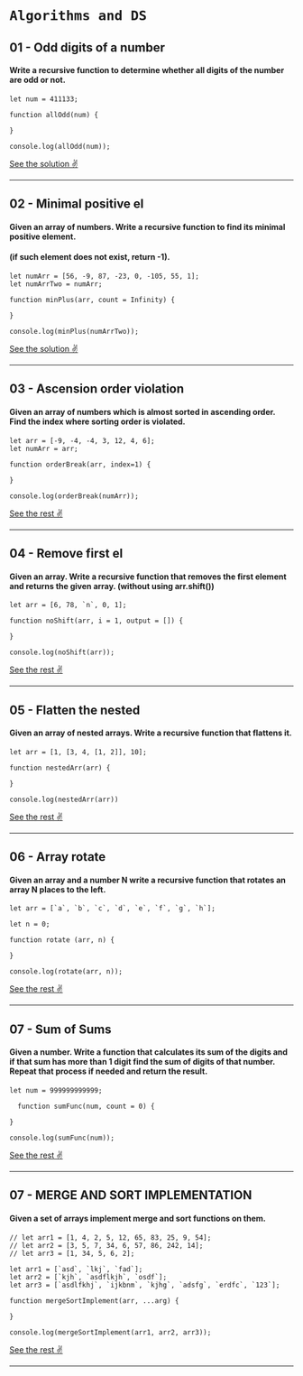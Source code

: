 # `Algorithms and DS`

## 01 - Odd digits of a number

#### Write a recursive function to determine whether all digits of the number are odd or not.
```
let num = 411133;

function allOdd(num) {

}

console.log(allOdd(num));
```
[See the solution ✌️](https://github.com/GevKerobyan/Algorithms-and-DS/blob/master/classWork17_01.js)

---

## 02 - Minimal positive el

#### Given an array of numbers. Write a recursive function to find its minimal positive element.
#### (if such element does not exist, return -1).
```
let numArr = [56, -9, 87, -23, 0, -105, 55, 1];
let numArrTwo = numArr;

function minPlus(arr, count = Infinity) {

}

console.log(minPlus(numArrTwo));
```
[See the solution ✌️](https://github.com/GevKerobyan/Algorithms-and-DS/blob/master/classWork17_02.js)

---

## 03 - Ascension order violation

#### Given an array of numbers which is almost sorted in ascending order. Find the index where sorting order is violated.

```
let arr = [-9, -4, -4, 3, 12, 4, 6];
let numArr = arr;

function orderBreak(arr, index=1) {

}

console.log(orderBreak(numArr));
```

[See the rest ✌️](https://github.com/GevKerobyan/Algorithms-and-DS/blob/master/classWork17_03.js)

---

## 04 - Remove first el

#### Given an array. Write a recursive function that removes the first element and returns the given array. (without using arr.shift())

```
let arr = [6, 78, `n`, 0, 1];

function noShift(arr, i = 1, output = []) {

}

console.log(noShift(arr));
```

[See the rest ✌️](https://github.com/GevKerobyan/Algorithms-and-DS/blob/master/classWork17_04.js)

---

## 05 - Flatten the nested

#### Given an array of nested arrays. Write a recursive function that flattens it.

```
let arr = [1, [3, 4, [1, 2]], 10];

function nestedArr(arr) {

}

console.log(nestedArr(arr))
```

[See the rest ✌️](https://github.com/GevKerobyan/Algorithms-and-DS/blob/master/classWork17_05.js)

---

## 06 - Array rotate

#### Given an array and a number N write a recursive function that rotates an array N places to the left.

```
let arr = [`a`, `b`, `c`, `d`, `e`, `f`, `g`, `h`];

let n = 0;

function rotate (arr, n) {

}

console.log(rotate(arr, n));
```

[See the rest ✌️](https://github.com/GevKerobyan/Algorithms-and-DS/blob/master/classWork17_06.js)

---

## 07 - Sum of Sums

#### Given a number. Write a function that calculates its sum of the digits and if that sum has more than 1 digit find the sum of digits of that number. Repeat that process if needed and return the result.

```
let num = 999999999999;

  function sumFunc(num, count = 0) {

}
  
console.log(sumFunc(num));
```

[See the rest ✌️](https://github.com/GevKerobyan/Algorithms-and-DS/blob/master/classWork17_07.js)

---

## 07 - MERGE AND SORT IMPLEMENTATION

#### Given a set of arrays implement merge and sort functions on them.

```
// let arr1 = [1, 4, 2, 5, 12, 65, 83, 25, 9, 54];
// let arr2 = [3, 5, 7, 34, 6, 57, 86, 242, 14];
// let arr3 = [1, 34, 5, 6, 2];

let arr1 = [`asd`, `lkj`, `fad`];
let arr2 = [`kjh`, `asdflkjh`, `osdf`];
let arr3 = [`asdlfkhj`, `ijkbnm`, `kjhg`, `adsfg`, `erdfc`, `123`];

function mergeSortImplement(arr, ...arg) {

}

console.log(mergeSortImplement(arr1, arr2, arr3));
```

[See the rest ✌️](https://github.com/GevKerobyan/Algorithms-and-DS/blob/master/classWork17_08.js)

---